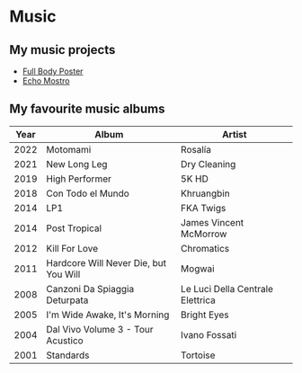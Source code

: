 # Music

## My music projects

- [Full Body Poster](https://fullbodyposter.bandcamp.com/)
- [Echo Mostro](https://echomostro.bandcamp.com/)


## My favourite music albums

| Year | Album                                 | Artist                           |
| ---- | ------------------------------------- | -------------------------------- |
| 2022 | Motomami                              | Rosalía                          |
| 2021 | New Long Leg                          | Dry Cleaning                     |
| 2019 | High Performer                        | 5K HD                            |
| 2018 | Con Todo el Mundo                     | Khruangbin                       |
| 2014 | LP1                                   | FKA Twigs                        |
| 2014 | Post Tropical                         | James Vincent McMorrow           |
| 2012 | Kill For Love                         | Chromatics                       |
| 2011 | Hardcore Will Never Die, but You Will | Mogwai                           |
| 2008 | Canzoni Da Spiaggia Deturpata         | Le Luci Della Centrale Elettrica |
| 2005 | I'm Wide Awake, It's Morning          | Bright Eyes                      |
| 2004 | Dal Vivo Volume 3 - Tour Acustico     | Ivano Fossati                    |
| 2001 | Standards                             | Tortoise                         |
